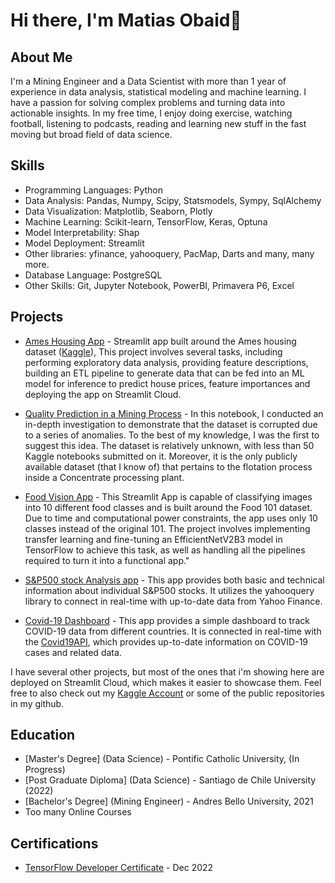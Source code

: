 # Hi there, I'm Matias Obaid👋

## About Me

I'm a Mining Engineer and a Data Scientist with more than 1 year of experience in data analysis, statistical modeling and machine learning. I have a passion for solving complex problems and turning data into actionable insights. In my free time, I enjoy doing exercise, watching football, listening to podcasts, reading and learning new stuff in the fast moving but broad field of data science.

## Skills

- Programming Languages: Python
- Data Analysis: Pandas, Numpy, Scipy, Statsmodels, Sympy, SqlAlchemy
- Data Visualization: Matplotlib, Seaborn, Plotly
- Machine Learning: Scikit-learn, TensorFlow, Keras, Optuna
- Model Interpretability: Shap
- Model Deployment: Streamlit
- Other libraries: yfinance, yahooquery, PacMap, Darts and many, many more.
- Database Language: PostgreSQL
- Other Skills: Git, Jupyter Notebook, PowerBI, Primavera P6, Excel

## Projects

- [Ames Housing App](https://matiasob-data-sci-streamlit-appsames-housingames-housing-zxwbn3.streamlit.app/) - Streamlit app built around the Ames housing dataset ([Kaggle](https://www.kaggle.com/c/house-prices-advanced-regression-techniques)), This project involves several tasks, including performing exploratory data analysis, providing feature descriptions, building an ETL pipeline to generate data that can be fed into an ML model for inference to predict house prices, feature importances and deploying the app on Streamlit Cloud.

- [Quality Prediction in a Mining Process](https://www.kaggle.com/code/matiasob/dataset-is-corrupt-and-should-not-be-used) - In this notebook, I conducted an in-depth investigation to demonstrate that the dataset is corrupted due to a series of anomalies. To the best of my knowledge, I was the first to suggest this idea. The dataset is relatively unknown, with less than 50 Kaggle notebooks submitted on it. Moreover, it is the only publicly available dataset (that I know of) that pertains to the flotation process inside a Concentrate processing plant.

- [Food Vision App](https://matiasob-food-vision-food-vision-fmv6oj.streamlit.app/) - This Streamlit App is capable of classifying images into 10 different food classes and is built around the Food 101 dataset. Due to time and computational power constraints, the app uses only 10 classes instead of the original 101. The project involves implementing transfer learning and fine-tuning an EfficientNetV2B3 model in TensorFlow to achieve this task, as well as handling all the pipelines required to turn it into a functional app."

- [S&P500 stock Analysis app](https://matiasob-data-science-p-streamlit-appsstock-appstock-app-7cgvtn.streamlit.app/) - This app provides both basic and technical information about individual S&P500 stocks. It utilizes the yahooquery library to connect in real-time with up-to-date data from Yahoo Finance.

- [Covid-19 Dashboard](https://matiasob-data-sc-streamlit-appsdashboard-examplecovid-19-4i3hf3.streamlit.app/) - This app provides a simple dashboard to track COVID-19 data from different countries. It is connected in real-time with the [Covid19API](https://covid19api.com/), which provides up-to-date information on COVID-19 cases and related data.

I have several other projects, but most of the ones that i'm showing here are deployed on Streamlit Cloud, which makes it easier to showcase them. Feel free to also check out my [Kaggle Account](https://www.kaggle.com/matiasob) or some of the public repositories in my github.

## Education

- [Master's Degree] (Data Science) - Pontific Catholic University, (In Progress)
- [Post Graduate Diploma] (Data Science) - Santiago de Chile University (2022)
- [Bachelor's Degree] (Mining Engineer) - Andres Bello University, 2021
- Too many Online Courses

## Certifications

- [TensorFlow Developer Certificate](https://www.credential.net/77d75f33-d55c-4185-ab00-1da4462dfaf9) - Dec 2022
